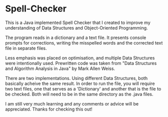 Spell-Checker
=============

This is a Java implemented Spell Checker that I created to improve my understanding of Data Structures and Object-Oriented Programming.  

The program reads in a dictionary and a text file. It presents console prompts for corrections, writing the misspelled words and the corrected text file in separate files. 

Less emphasis was placed on optimisation, and multiple Data Structures were intentionally used. Prewritten code was taken from "Data Structures and Algorithm Analysis in Java" by Mark Allen Weiss. 

There are two implementations. Using different Data Structures, both basically acheive the same result. In order to run the file, you will require two text files, one that serves as a 'Dictionary' and another that is the file to be checked. Both will need to be in the same directory as the .java files.

I am still very much learning and any comments or advice will be appreciated. Thanks for checking this out!
